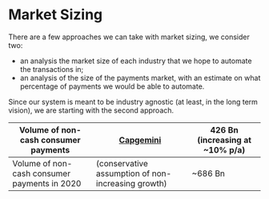 # Market Sizing

There are a few approaches we can take with market sizing, we consider two: 
- an analysis the market size of each industry that we hope to automate the transactions in;
- an analysis of the size of the payments market, with an estimate on what percentage of payments we would be able to automate.

Since our system is meant to be industry agnostic (at least, in the long term vision), we are starting with the second approach.

| Volume of non-cash consumer payments | [Capgemini](https://www.worldpaymentsreport.com/sites/all/themes/wpr_theme/frontend/dist/images/other/infograph.jpg) | 426 Bn (increasing at ~10% p/a) |
| --- | --- | --- |
| Volume of non-cash consumer payments in 2020 | (conservative assumption of non-increasing growth) | ~686 Bn | 
